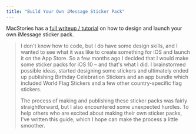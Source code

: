 ```yaml
---
title: "Build Your Own iMessage Sticker Pack"
---
```

<p>MacStories has a <a href="https://www.macstories.net/news/macstories-guide-design-and-launch-your-own-imessage-sticker-pack-on-the-app-store/">full writeup / tutorial</a> on how to design and launch your own iMessage sticker pack.</p>
<blockquote><p>
  I don't know how to code, but I do have some design skills, and I wanted to see what it was like to create something for iOS and launch it on the App Store. So a few months ago I decided that I would make some sticker packs for iOS 10 – and that's what I did. I brainstormed possible ideas, started designing some stickers and ultimately ended up publishing Birthday Celebration Stickers and an app bundle which included World Flag Stickers and a few other country-specific flag stickers.</p>
<p>  The process of making and publishing these sticker packs was fairly straightforward, but I also encountered some unexpected hurdles. To help others who are excited about making their own sticker packs, I've written this guide, which I hope can make the process a little smoother.
</p></blockquote>
